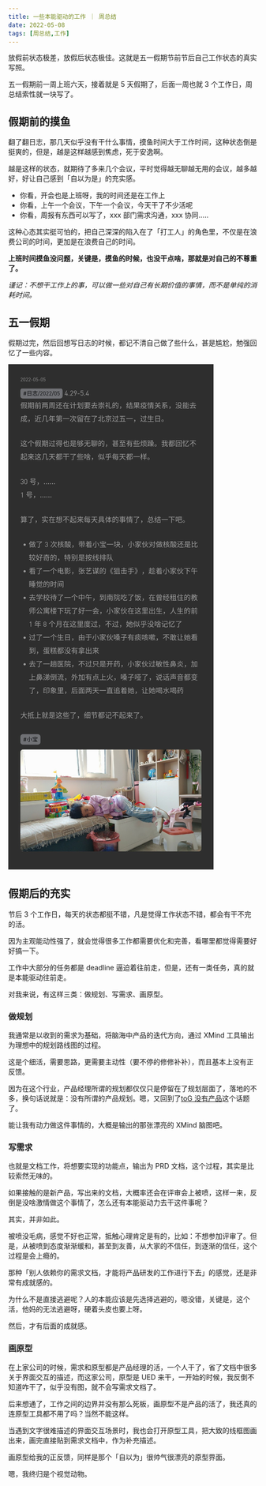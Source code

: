 ```yaml
---
title: 一些本能驱动的工作 ｜ 周总结
date: 2022-05-08
tags: [周总结,工作]
---
```


放假前状态极差，放假后状态极佳。这就是五一假期节前节后自己工作状态的真实写照。

五一假期前一周上班六天，接着就是 5 天假期了，后面一周也就 3 个工作日，周总结索性就一块写了。

<!-- more -->

## 假期前的摸鱼

翻了翻日志，那几天似乎没有干什么事情，摸鱼时间大于工作时间，这种状态倒是挺爽的，但是，越是这样越感到焦虑，死于安逸啊。

越是这样的状态，就期待了多来几个会议，平时觉得越无聊越无用的会议，越多越好，好让自己感到「自以为是」的充实感。

- 你看，开会也是上班呀，我的时间还是在工作上
- 你看，上午一个会议，下午一个会议，今天干了不少活呢
- 你看，周报有东西可以写了，xxx 部门需求沟通，xxx 协同.....

这种心态其实挺可怕的，把自己深深的陷入在了「打工人」的角色里，不仅是在浪费公司的时间，更加是在浪费自己的时间。

**上班时间摸鱼没问题，关键是，摸鱼的时候，也没干点啥，那就是对自己的不尊重了。**

*谨记：不想干工作上的事，可以做一些对自己有长期价值的事情，而不是单纯的消耗时间。*

## 五一假期

假期过完，然后回想写日志的时候，都记不清自己做了些什么，甚是尴尬，勉强回忆了一些内容。

![](../image/2022-05-08-week-sumary/MjMxNjc0MzU%20(1).jpg)

## 假期后的充实

节后 3 个工作日，每天的状态都挺不错，凡是觉得工作状态不错，都会有干不完的活。

因为主观能动性强了，就会觉得很多工作都需要优化和完善，看哪里都觉得需要好好搞一下。

工作中大部分的任务都是 deadline 逼迫着往前走，但是，还有一类任务，真的就是本能驱动往前走。

对我来说，有这样三类：做规划、写需求、画原型。

### 做规划

我通常是以收到的需求为基础，将脑海中产品的迭代方向，通过 XMind 工具输出为理想中的规划路线图的过程。

这是个细活，需要思路，更需要主动性（要不停的修修补补），而且基本上没有正反馈。

因为在这个行业，产品经理所谓的规划都仅仅只是停留在了规划层面了，落地的不多，换句话说就是：没有所谓的产品规划。嗯，又回到了[toG 没有产品](/2021/03/24/toG-no-product)这个话题了。

能让我有动力做这件事情的，大概是输出的那张漂亮的 XMind 脑图吧。

### 写需求

也就是文档工作，将想要实现的功能点，输出为 PRD 文档，这个过程，其实是比较索然无味的。

如果接触的是新产品，写出来的文档，大概率还会在评审会上被喷，这样一来，反倒是没啥激情做这个事情了，怎么还有本能驱动力去干这件事呢？

其实，并非如此。

被喷没毛病，感觉不好也正常，抵触心理肯定是有的，比如：不想参加评审了。但是，从被喷到态度渐渐缓和，甚至到友善，从大家的不信任，到逐渐的信任，这个过程是会上瘾的。

那种「别人依赖你的需求文档，才能将产品研发的工作进行下去」的感觉，还是非常有成就感的。

为什么不是直接逃避呢？人的本能应该是先选择逃避的，嗯没错，关键是，这个活，他妈的无法逃避呀，硬着头皮也要上呀。

然后，才有后面的成就感。

### 画原型

在上家公司的时候，需求和原型都是产品经理的活，一个人干了，省了文档中很多关于界面交互的描述，而这家公司，原型是 UED 来干，一开始的时候，我反倒不知道咋干了，似乎没有图，就不会写需求文档了。

后来想通了，工作之间的边界并没有那么死板，画原型不是产品的活了，我还真的连原型工具都不用了吗？当然不能这样。

当遇到文字很难描述的界面交互场景时，我也会打开原型工具，把大致的线框图画出来，画完直接贴到需求文档中，作为补充描述。

画原型给我的正反馈，同样是那个「自以为」很帅气很漂亮的原型界面。

嗯，我终归是个视觉动物。